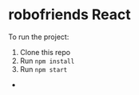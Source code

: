 # robofriends React
To run the project:

1. Clone this repo
2. Run `npm install`
3. Run `npm start`

*

